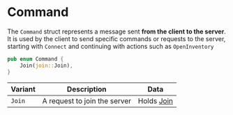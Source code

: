 # Command

The `Command` struct represents a message sent **from the client to the server**.
It is used by the client to send specific commands or requests to the server,
starting with `Connect` and continuing with actions such as `OpenInventory`

```rust
pub enum Command {
    Join(join::Join),
}
```

| Variant | Description                  | Data                            |
| ------- | ---------------------------- | ------------------------------- |
| `Join`  | A request to join the server | Holds [Join](./command/join.md) |
